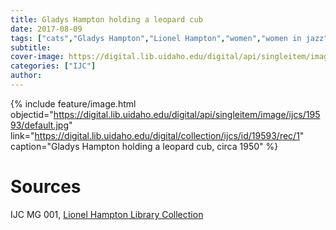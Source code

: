```yaml
---
title: Gladys Hampton holding a leopard cub
date: 2017-08-09
tags: ["cats","Gladys Hampton","Lionel Hampton","women","women in jazz","jazz"]
subtitle: 
cover-image: https://digital.lib.uidaho.edu/digital/api/singleitem/image/ijcs/19593/default.jpg
categories: ["IJC"]
author: 
---
```


{% include feature/image.html objectid="https://digital.lib.uidaho.edu/digital/api/singleitem/image/ijcs/19593/default.jpg" link="https://digital.lib.uidaho.edu/digital/collection/ijcs/id/19593/rec/1" caption="Gladys Hampton holding a leopard cub, circa 1950" %}

# Sources

IJC MG 001, [Lionel Hampton Library Collection](https://www.ijc.uidaho.edu/hampton_collection/)